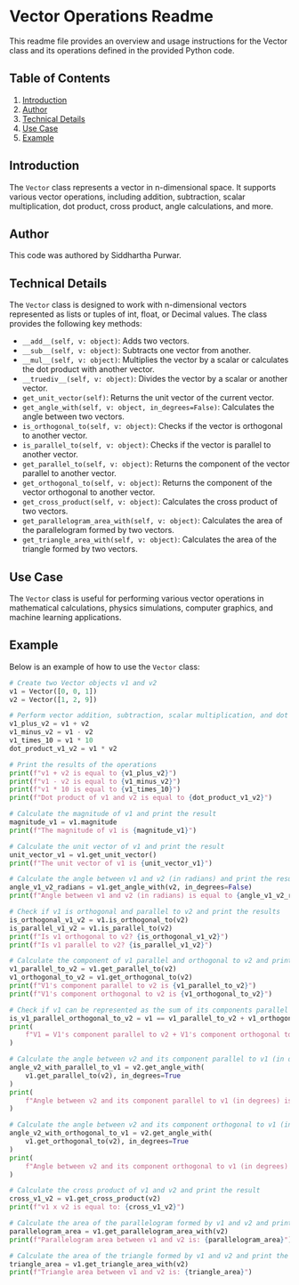 # Vector Operations Readme

This readme file provides an overview and usage instructions for the Vector class and its operations defined in the provided Python code.

## Table of Contents

1. [Introduction](#introduction)
2. [Author](#author)
3. [Technical Details](#technical-details)
4. [Use Case](#use-case)
5. [Example](#example)

## Introduction

The `Vector` class represents a vector in n-dimensional space. It supports various vector operations, including addition, subtraction, scalar multiplication, dot product, cross product, angle calculations, and more.

## Author

This code was authored by Siddhartha Purwar.

## Technical Details

The `Vector` class is designed to work with n-dimensional vectors represented as lists or tuples of int, float, or Decimal values. The class provides the following key methods:

- `__add__(self, v: object)`: Adds two vectors.
- `__sub__(self, v: object)`: Subtracts one vector from another.
- `__mul__(self, v: object)`: Multiplies the vector by a scalar or calculates the dot product with another vector.
- `__truediv__(self, v: object)`: Divides the vector by a scalar or another vector.
- `get_unit_vector(self)`: Returns the unit vector of the current vector.
- `get_angle_with(self, v: object, in_degrees=False)`: Calculates the angle between two vectors.
- `is_orthogonal_to(self, v: object)`: Checks if the vector is orthogonal to another vector.
- `is_parallel_to(self, v: object)`: Checks if the vector is parallel to another vector.
- `get_parallel_to(self, v: object)`: Returns the component of the vector parallel to another vector.
- `get_orthogonal_to(self, v: object)`: Returns the component of the vector orthogonal to another vector.
- `get_cross_product(self, v: object)`: Calculates the cross product of two vectors.
- `get_parallelogram_area_with(self, v: object)`: Calculates the area of the parallelogram formed by two vectors.
- `get_triangle_area_with(self, v: object)`: Calculates the area of the triangle formed by two vectors.

## Use Case

The `Vector` class is useful for performing various vector operations in mathematical calculations, physics simulations, computer graphics, and machine learning applications.

## Example

Below is an example of how to use the `Vector` class:

```python
# Create two Vector objects v1 and v2
v1 = Vector([0, 0, 1])
v2 = Vector([1, 2, 9])

# Perform vector addition, subtraction, scalar multiplication, and dot product
v1_plus_v2 = v1 + v2
v1_minus_v2 = v1 - v2
v1_times_10 = v1 * 10
dot_product_v1_v2 = v1 * v2

# Print the results of the operations
print(f"v1 + v2 is equal to {v1_plus_v2}")
print(f"v1 - v2 is equal to {v1_minus_v2}")
print(f"v1 * 10 is equal to {v1_times_10}")
print(f"Dot product of v1 and v2 is equal to {dot_product_v1_v2}")

# Calculate the magnitude of v1 and print the result
magnitude_v1 = v1.magnitude
print(f"The magnitude of v1 is {magnitude_v1}")

# Calculate the unit vector of v1 and print the result
unit_vector_v1 = v1.get_unit_vector()
print(f"The unit vector of v1 is {unit_vector_v1}")

# Calculate the angle between v1 and v2 (in radians) and print the result
angle_v1_v2_radians = v1.get_angle_with(v2, in_degrees=False)
print(f"Angle between v1 and v2 (in radians) is equal to {angle_v1_v2_radians}")

# Check if v1 is orthogonal and parallel to v2 and print the results
is_orthogonal_v1_v2 = v1.is_orthogonal_to(v2)
is_parallel_v1_v2 = v1.is_parallel_to(v2)
print(f"Is v1 orthogonal to v2? {is_orthogonal_v1_v2}")
print(f"Is v1 parallel to v2? {is_parallel_v1_v2}")

# Calculate the component of v1 parallel and orthogonal to v2 and print the results
v1_parallel_to_v2 = v1.get_parallel_to(v2)
v1_orthogonal_to_v2 = v1.get_orthogonal_to(v2)
print(f"V1's component parallel to v2 is {v1_parallel_to_v2}")
print(f"V1's component orthogonal to v2 is {v1_orthogonal_to_v2}")

# Check if v1 can be represented as the sum of its components parallel and orthogonal to v2 and print the result
is_v1_parallel_orthogonal_to_v2 = v1 == v1_parallel_to_v2 + v1_orthogonal_to_v2
print(
    f"V1 = V1's component parallel to v2 + V1's component orthogonal to v2? {is_v1_parallel_orthogonal_to_v2}"
)

# Calculate the angle between v2 and its component parallel to v1 (in degrees) and print the result
angle_v2_with_parallel_to_v1 = v2.get_angle_with(
    v1.get_parallel_to(v2), in_degrees=True
)
print(
    f"Angle between v2 and its component parallel to v1 (in degrees) is {angle_v2_with_parallel_to_v1}"
)

# Calculate the angle between v2 and its component orthogonal to v1 (in degrees) and print the result
angle_v2_with_orthogonal_to_v1 = v2.get_angle_with(
    v1.get_orthogonal_to(v2), in_degrees=True
)
print(
    f"Angle between v2 and its component orthogonal to v1 (in degrees) is {angle_v2_with_orthogonal_to_v1}"
)

# Calculate the cross product of v1 and v2 and print the result
cross_v1_v2 = v1.get_cross_product(v2)
print(f"v1 x v2 is equal to: {cross_v1_v2}")

# Calculate the area of the parallelogram formed by v1 and v2 and print the result
parallelogram_area = v1.get_parallelogram_area_with(v2)
print(f"Parallelogram area between v1 and v2 is: {parallelogram_area}")

# Calculate the area of the triangle formed by v1 and v2 and print the result
triangle_area = v1.get_triangle_area_with(v2)
print(f"Triangle area between v1 and v2 is: {triangle_area}")
